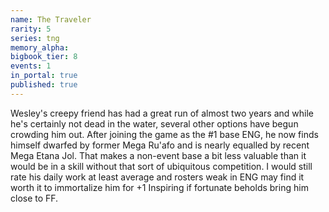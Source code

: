 ```yaml
---
name: The Traveler
rarity: 5
series: tng
memory_alpha:
bigbook_tier: 8
events: 1
in_portal: true
published: true
---
```


Wesley's creepy friend has had a great run of almost two years and while he's certainly not dead in the water, several other options have begun crowding him out. After joining the game as the #1 base ENG, he now finds himself dwarfed by former Mega Ru'afo and is nearly equalled by recent Mega Etana Jol. That makes a non-event base a bit less valuable than it would be in a skill without that sort of ubiquitous competition. I would still rate his daily work at least average and rosters weak in ENG may find it worth it to immortalize him for +1 Inspiring if fortunate beholds bring him close to FF.

